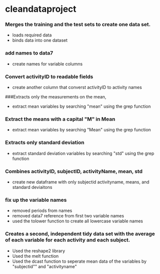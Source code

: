 cleandataproject
================
### Merges the training and the test sets to create one data set.

* loads required data
* binds data into one dataset

### add names to data7

* create names for variable columns

### Convert activityID to readable fields

* create another column that converst activityID to activity names

###Extracts only the measurements on the mean,

* extract mean variables by searching "mean" using the grep function

### Extract the means with a capital "M" in Mean

* extract mean variables by searching "Mean" using the grep function

### Extracts only standard deviation

* extract standard deviation variables by searching "std" using the grep function

### Combines activityID, subjectID, activityName, mean, std

* create new dataframe with only subjectid activityname, means, and standard deviaitons

### fix up the variable names

* removed periods from names
* removed data7 reference from first two variable names
* used the tolower function to create all lowercase variable names


### Creates a second, independent tidy data set with the average of each variable for each activity and each subject.

* Used the reshape2 library
* Used the melt function
* Used the dcast function to seperate mean data of the variables by "subjectid"" and "activityname"
